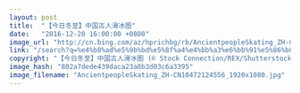 ```yaml
---
layout: post
title:  "【今日冬至】中国古人滑冰图"
date:   "2016-12-20 16:00:00 +0800"
image_url: "http://cn.bing.com/az/hprichbg/rb/AncientpeopleSkating_ZH-CN10472124556_1920x1080.jpg"
link: "/search?q=%e4%b8%ad%e5%9b%bd%e5%8f%a4%e4%bb%a3%e6%bb%91%e5%86%b0&form=hpcapt&mkt=zh-cn"
copyright: "【今日冬至】中国古人滑冰图 (© Stock Connection/REX/Shutterstock)"
image_hash: "802a7dede439daca23a8b3d03c6a3395"
image_filename: "AncientpeopleSkating_ZH-CN10472124556_1920x1080.jpg"
---
```

